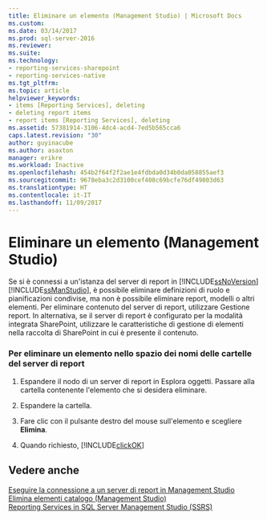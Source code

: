 ```yaml
---
title: Eliminare un elemento (Management Studio) | Microsoft Docs
ms.custom: 
ms.date: 03/14/2017
ms.prod: sql-server-2016
ms.reviewer: 
ms.suite: 
ms.technology:
- reporting-services-sharepoint
- reporting-services-native
ms.tgt_pltfrm: 
ms.topic: article
helpviewer_keywords:
- items [Reporting Services], deleting
- deleting report items
- report items [Reporting Services], deleting
ms.assetid: 57381914-3106-4dc4-acd4-7ed5b565cca6
caps.latest.revision: "30"
author: guyinacube
ms.author: asaxton
manager: erikre
ms.workload: Inactive
ms.openlocfilehash: 454b2f64f2f2ae1e4fdbda0d34b0da058855aef3
ms.sourcegitcommit: 9678eba3c2d3100cef408c69bcfe76df49803d63
ms.translationtype: HT
ms.contentlocale: it-IT
ms.lasthandoff: 11/09/2017
---
```

# <a name="delete-an-item-management-studio"></a>Eliminare un elemento (Management Studio)
  Se si è connessi a un'istanza del server di report in [!INCLUDE[ssNoVersion](../../includes/ssnoversion-md.md)] [!INCLUDE[ssManStudio](../../includes/ssmanstudio-md.md)], è possibile eliminare definizioni di ruolo e pianificazioni condivise, ma non è possibile eliminare report, modelli o altri elementi. Per eliminare contenuto del server di report, utilizzare Gestione report. In alternativa, se il server di report è configurato per la modalità integrata SharePoint, utilizzare le caratteristiche di gestione di elementi nella raccolta di SharePoint in cui è presente il contenuto.  
  
### <a name="to-delete-an-item-in-the-report-server-folder-namespace"></a>Per eliminare un elemento nello spazio dei nomi delle cartelle del server di report  
  
1.  Espandere il nodo di un server di report in Esplora oggetti. Passare alla cartella contenente l'elemento che si desidera eliminare.  
  
2.  Espandere la cartella.  
  
3.  Fare clic con il pulsante destro del mouse sull'elemento e scegliere **Elimina**.  
  
4.  Quando richiesto, [!INCLUDE[clickOK](../../includes/clickok-md.md)]  
  
## <a name="see-also"></a>Vedere anche  
 [Eseguire la connessione a un server di report in Management Studio](../../reporting-services/tools/connect-to-a-report-server-in-management-studio.md)   
 [Elimina elementi catalogo &#40;Management Studio&#41;](../../reporting-services/tools/delete-catalog-items-management-studio.md)   
 [Reporting Services in SQL Server Management Studio &#40;SSRS&#41;](../../reporting-services/tools/reporting-services-in-sql-server-management-studio-ssrs.md)  
  
  
